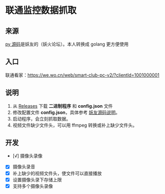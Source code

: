# 联通监控数据抓取

## 来源

[py 源码](back)是妖友的（妖火论坛）。本人转换成 golang 更方便使用

## 入口

联通看家：https://we.wo.cn/web/smart-club-pc-v2/?clientId=1001000001

## 说明

1. 从 [Releases](https://github.com/zgcwkjOpenProject/GO_UnicomMonitor/releases) 下载 **二进制程序** 和 **config.json** 文件
2. 修改配置文件 **config.json**，具体参考 [妖友源码说明](back)。
3. 启动程序，会立刻抓取数据。
4. 视频文件缺少文件头，可以用 ffmpeg 转换或补上缺少文件头。

## 开发

- [√] 摄像头录像
- [x] 摄像头录音
- [x] 补上缺少的视频文件头，使文件可以直接播放
- [x] 设置摄像头录下存储上限
- [x] 支持多个摄像头录像
